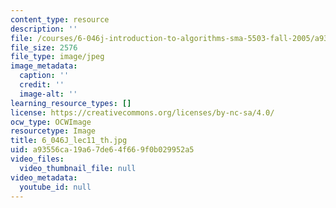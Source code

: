 ```yaml
---
content_type: resource
description: ''
file: /courses/6-046j-introduction-to-algorithms-sma-5503-fall-2005/a93556ca19a67de64f669f0b029952a5_6_046J_lec11_th.jpg
file_size: 2576
file_type: image/jpeg
image_metadata:
  caption: ''
  credit: ''
  image-alt: ''
learning_resource_types: []
license: https://creativecommons.org/licenses/by-nc-sa/4.0/
ocw_type: OCWImage
resourcetype: Image
title: 6_046J_lec11_th.jpg
uid: a93556ca-19a6-7de6-4f66-9f0b029952a5
video_files:
  video_thumbnail_file: null
video_metadata:
  youtube_id: null
---
```

